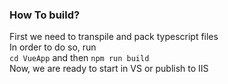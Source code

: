 ﻿### How To build?
First we need to transpile and pack typescript files  
In order to do so, run  
`cd VueApp` and then  `npm run build`  
Now, we are ready to start in VS or publish to IIS